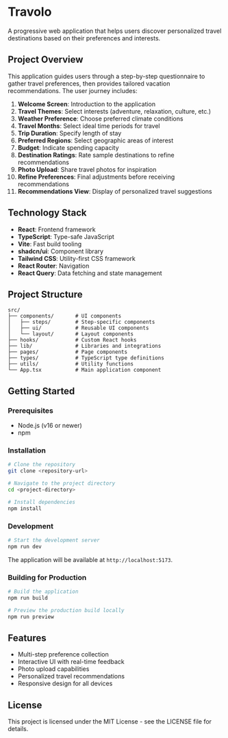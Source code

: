 # Travolo

A progressive web application that helps users discover personalized travel destinations based on their preferences and interests.

## Project Overview

This application guides users through a step-by-step questionnaire to gather travel preferences, then provides tailored vacation recommendations. The user journey includes:

1. **Welcome Screen**: Introduction to the application
2. **Travel Themes**: Select interests (adventure, relaxation, culture, etc.)
3. **Weather Preference**: Choose preferred climate conditions
4. **Travel Months**: Select ideal time periods for travel
5. **Trip Duration**: Specify length of stay
6. **Preferred Regions**: Select geographic areas of interest
7. **Budget**: Indicate spending capacity
8. **Destination Ratings**: Rate sample destinations to refine recommendations
9. **Photo Upload**: Share travel photos for inspiration
10. **Refine Preferences**: Final adjustments before receiving recommendations
11. **Recommendations View**: Display of personalized travel suggestions

## Technology Stack

- **React**: Frontend framework
- **TypeScript**: Type-safe JavaScript
- **Vite**: Fast build tooling
- **shadcn/ui**: Component library
- **Tailwind CSS**: Utility-first CSS framework
- **React Router**: Navigation
- **React Query**: Data fetching and state management

## Project Structure

```
src/
├── components/       # UI components
│   ├── steps/        # Step-specific components
│   ├── ui/           # Reusable UI components
│   └── layout/       # Layout components
├── hooks/            # Custom React hooks
├── lib/              # Libraries and integrations
├── pages/            # Page components
├── types/            # TypeScript type definitions
├── utils/            # Utility functions
└── App.tsx           # Main application component
```

## Getting Started

### Prerequisites

- Node.js (v16 or newer)
- npm

### Installation

```bash
# Clone the repository
git clone <repository-url>

# Navigate to the project directory
cd <project-directory>

# Install dependencies
npm install
```

### Development

```bash
# Start the development server
npm run dev
```

The application will be available at `http://localhost:5173`.

### Building for Production

```bash
# Build the application
npm run build

# Preview the production build locally
npm run preview
```

## Features

- Multi-step preference collection
- Interactive UI with real-time feedback
- Photo upload capabilities
- Personalized travel recommendations
- Responsive design for all devices

## License

This project is licensed under the MIT License - see the LICENSE file for details.
